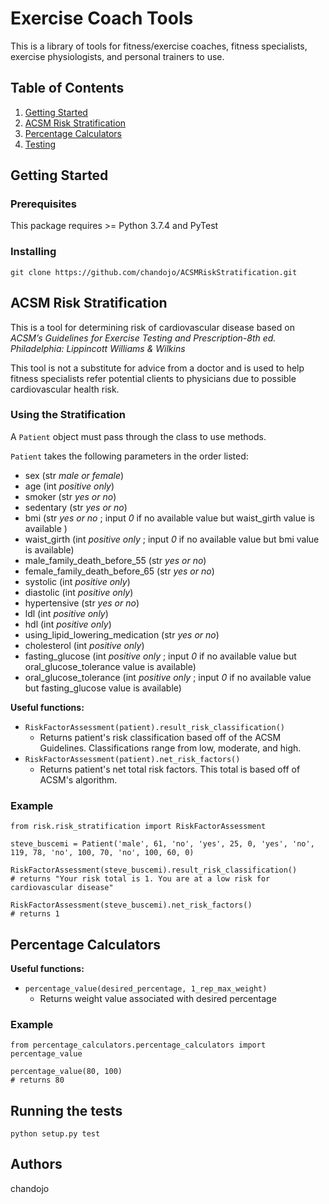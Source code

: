# Exercise Coach Tools

This is a library of tools for fitness/exercise coaches, fitness specialists, exercise physiologists, and personal trainers to use.

## Table of Contents
1. [Getting Started](#gettingstarted)
2. [ACSM Risk Stratification](#acsmriskstratification)
3. [Percentage Calculators](#percentagecalculators)
4. [Testing](#testing)

## Getting Started <a name="gettingstarted"></a>
### Prerequisites

This package requires >= Python 3.7.4 and PyTest

### Installing

```
git clone https://github.com/chandojo/ACSMRiskStratification.git
```

## ACSM Risk Stratification <a name="acsmriskstratification"></a>
This is a tool for determining risk of cardiovascular disease based on *ACSM’s Guidelines for Exercise Testing and Prescription-8th ed. Philadelphia: Lippincott Williams & Wilkins*

This tool is not a substitute for advice from a doctor and is used to help fitness specialists refer potential clients to physicians due to possible cardiovascular health risk.

### Using the Stratification
A `Patient` object must pass through the class to use methods.

`Patient` takes the following parameters in the order listed:
- sex (str *male or female*)
- age (int *positive only*)
- smoker (str *yes or no*)
- sedentary (str *yes or no*)
- bmi (str *yes or no* ; input *0* if no available value but waist_girth value is available )
- waist_girth (int *positive only* ; input *0* if no available value but bmi value is available)
- male_family_death_before_55 (str *yes or no*)
- female_family_death_before_65 (str *yes or no*)
- systolic (int *positive only*)
- diastolic (int *positive only*)
- hypertensive (str *yes or no*)
- ldl (int *positive only*)
- hdl (int *positive only*)
- using_lipid_lowering_medication (str *yes or no*)
- cholesterol (int *positive only*)
- fasting_glucose (int *positive only* ; input *0* if no available value but oral_glucose_tolerance value is available)
- oral_glucose_tolerance (int *positive only* ; input *0* if no available value but fasting_glucose value is available)

**Useful functions:**
- `RiskFactorAssessment(patient).result_risk_classification()`
  - Returns patient's risk classification based off of the ACSM Guidelines. Classifications range from low, moderate, and high.
- `RiskFactorAssessment(patient).net_risk_factors()`
  - Returns patient's net total risk factors. This total is based off of ACSM's algorithm.


### Example
```
from risk.risk_stratification import RiskFactorAssessment

steve_buscemi = Patient('male', 61, 'no', 'yes', 25, 0, 'yes', 'no', 119, 78, 'no', 100, 70, 'no', 100, 60, 0)

RiskFactorAssessment(steve_buscemi).result_risk_classification()
# returns "Your risk total is 1. You are at a low risk for cardiovascular disease"

RiskFactorAssessment(steve_buscemi).net_risk_factors()
# returns 1

```

## Percentage Calculators <a name="percentagecalculators"></a>

**Useful functions:**
- `percentage_value(desired_percentage, 1_rep_max_weight)`
  - Returns weight value associated with desired percentage


### Example

```
from percentage_calculators.percentage_calculators import percentage_value

percentage_value(80, 100)
# returns 80
```

## Running the tests <a name="testing"></a>
```
python setup.py test
```

## Authors
chandojo
